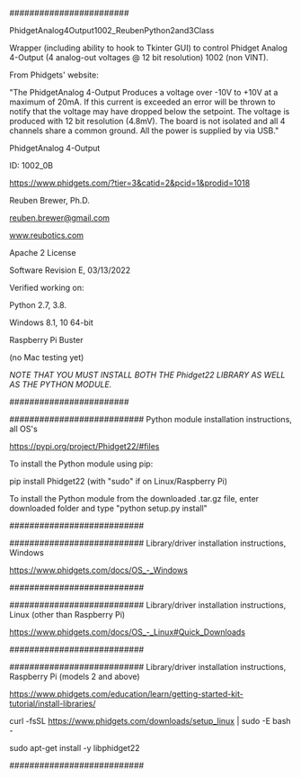 ########################  

PhidgetAnalog4Output1002_ReubenPython2and3Class

Wrapper (including ability to hook to Tkinter GUI) to control Phidget Analog 4-Output (4 analog-out voltages @ 12 bit resolution) 1002 (non VINT).

From Phidgets' website:

"The PhidgetAnalog 4-Output Produces a voltage over -10V to +10V at a maximum of 20mA.
If this current is exceeded an error will be thrown to notify that the voltage may have dropped below the setpoint.
The voltage is produced with 12 bit resolution (4.8mV).
The board is not isolated and all 4 channels share a common ground.
All the power is supplied by via USB."

PhidgetAnalog 4-Output

ID: 1002_0B

https://www.phidgets.com/?tier=3&catid=2&pcid=1&prodid=1018

Reuben Brewer, Ph.D.

reuben.brewer@gmail.com

www.reubotics.com

Apache 2 License

Software Revision E, 03/13/2022

Verified working on: 

Python 2.7, 3.8.

Windows 8.1, 10 64-bit

Raspberry Pi Buster 

(no Mac testing yet)

*NOTE THAT YOU MUST INSTALL BOTH THE Phidget22 LIBRARY AS WELL AS THE PYTHON MODULE.*

########################  

########################### Python module installation instructions, all OS's

https://pypi.org/project/Phidget22/#files

To install the Python module using pip:

pip install Phidget22 (with "sudo" if on Linux/Raspberry Pi)

To install the Python module from the downloaded .tar.gz file, enter downloaded folder and type "python setup.py install"

###########################

########################### Library/driver installation instructions, Windows

https://www.phidgets.com/docs/OS_-_Windows

###########################

########################### Library/driver installation instructions, Linux (other than Raspberry Pi)

https://www.phidgets.com/docs/OS_-_Linux#Quick_Downloads

###########################

########################### Library/driver installation instructions, Raspberry Pi (models 2 and above)

https://www.phidgets.com/education/learn/getting-started-kit-tutorial/install-libraries/

curl -fsSL https://www.phidgets.com/downloads/setup_linux | sudo -E bash -

sudo apt-get install -y libphidget22
 
###########################
